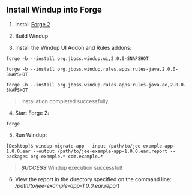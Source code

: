 ## Install Windup into Forge

1. Install [Forge 2](http://forge.jboss.org/)

2. Build Windup

3. Install the Windup UI Addon and Rules addons:

`forge -b --install org.jboss.windup:ui,2.0.0-SNAPSHOT`

`forge -b --install org.jboss.windup.rules.apps:rules-java,2.0.0-SNAPSHOT`

`forge -b --install org.jboss.windup.rules.apps:rules-java-ee,2.0.0-SNAPSHOT`

> Installation completed successfully.

4. Start Forge 2:

`forge`

5. Run Windup:

`[Desktop]$ windup-migrate-app --input /path/to/jee-example-app-1.0.0.ear --output /path/to/jee-example-app-1.0.0.ear.report --packages org.example.* com.example.*`

> ***SUCCESS*** Windup execution successful!

6. View the report in the directory specified on the command line: */path/to/jee-example-app-1.0.0.ear.report*